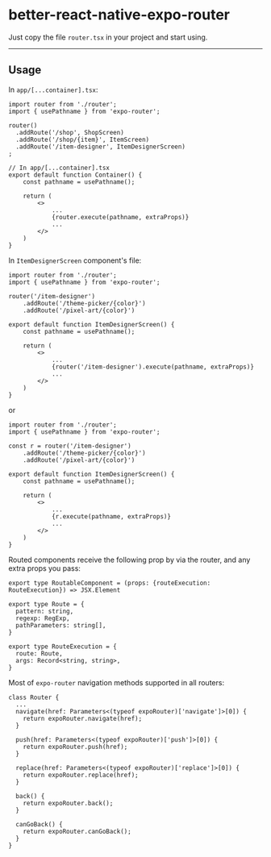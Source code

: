 # better-react-native-expo-router

Just copy the file `router.tsx` in your project and start using.

---

## Usage

In `app/[...container].tsx`:

```tsx
import router from './router';
import { usePathname } from 'expo-router';

router()
  .addRoute('/shop', ShopScreen)
  .addRoute('/shop/{item}', ItemScreen)
  .addRoute('/item-designer', ItemDesignerScreen)
;

// In app/[...container].tsx
export default function Container() {
    const pathname = usePathname();

    return (
        <>
            ...
            {router.execute(pathname, extraProps)}
            ...
        </>
    )
}
```

In `ItemDesignerScreen` component's file:

```tsx
import router from './router';
import { usePathname } from 'expo-router';

router('/item-designer')
    .addRoute('/theme-picker/{color}')
    .addRoute('/pixel-art/{color}')

export default function ItemDesignerScreen() {
    const pathname = usePathname();

    return (
        <>
            ...
            {router('/item-designer').execute(pathname, extraProps)}
            ...
        </>
    )
}
```

or

```tsx
import router from './router';
import { usePathname } from 'expo-router';

const r = router('/item-designer')
    .addRoute('/theme-picker/{color}')
    .addRoute('/pixel-art/{color}')

export default function ItemDesignerScreen() {
    const pathname = usePathname();

    return (
        <>
            ...
            {r.execute(pathname, extraProps)}
            ...
        </>
    )
}
```

Routed components receive the following prop by via the router, and any extra props you pass:

```tsx
export type RoutableComponent = (props: {routeExecution: RouteExecution}) => JSX.Element

export type Route = {
  pattern: string,
  regexp: RegExp,
  pathParameters: string[],
}

export type RouteExecution = {
  route: Route,
  args: Record<string, string>,
}
```

Most of `expo-router` navigation methods supported in all routers:

```tsx
class Router {
  ...
  navigate(href: Parameters<(typeof expoRouter)['navigate']>[0]) {
    return expoRouter.navigate(href);
  }

  push(href: Parameters<(typeof expoRouter)['push']>[0]) {
    return expoRouter.push(href);
  }

  replace(href: Parameters<(typeof expoRouter)['replace']>[0]) {
    return expoRouter.replace(href);
  }

  back() {
    return expoRouter.back();
  }

  canGoBack() {
    return expoRouter.canGoBack();
  }
}
```